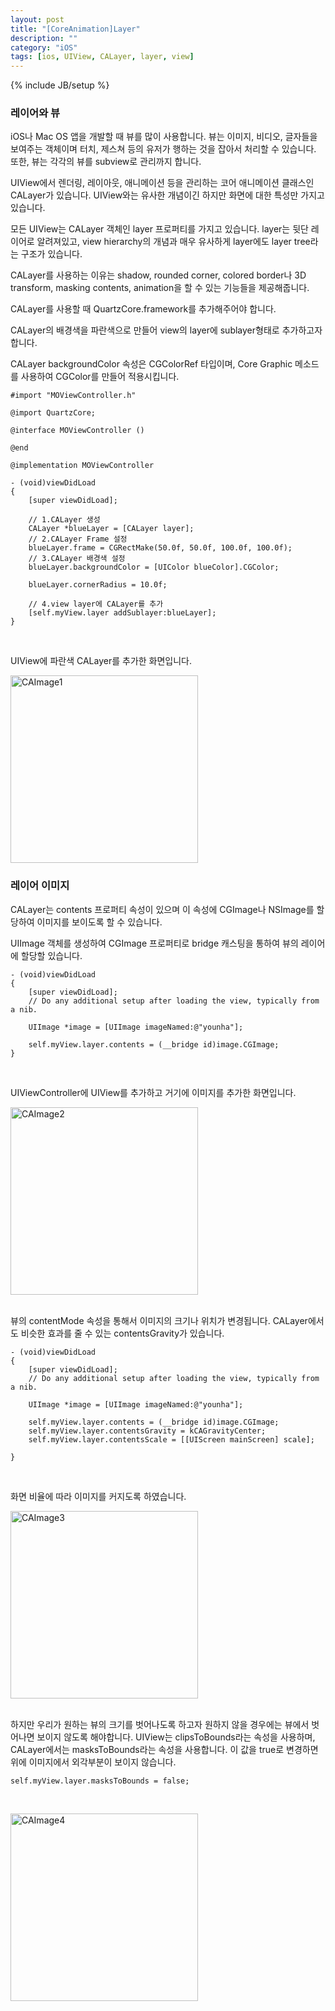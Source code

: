 ```yaml
---
layout: post
title: "[CoreAnimation]Layer"
description: ""
category: "iOS"
tags: [ios, UIView, CALayer, layer, view]
---
```

{% include JB/setup %}

### 레이어와 뷰

iOS나 Mac OS 앱을 개발할 때 뷰를 많이 사용합니다. 뷰는 이미지, 비디오, 글자들을 보여주는 객체이며 터치, 제스쳐 등의 유저가 행하는 것을 잡아서 처리할 수 있습니다.
또한, 뷰는 각각의 뷰를 subview로 관리까지 합니다.

UIView에서 렌더링, 레이아웃, 애니메이션 등을 관리하는 코어 애니메이션 클래스인 CALayer가 있습니다. UIView와는 유사한 개념이긴 하지만 화면에 대한 특성만 가지고 있습니다.

모든 UIView는 CALayer 객체인 layer 프로퍼티를 가지고 있습니다. layer는 뒷단 레이어로 알려져있고, view hierarchy의 개념과 매우 유사하게 layer에도 layer tree라는 구조가 있습니다.

CALayer를 사용하는 이유는 shadow, rounded corner, colored border나 3D transform, masking contents, animation을 할 수 있는 기능들을 제공해줍니다.

CALayer를 사용할 때 QuartzCore.framework를 추가해주어야 합니다.

CALayer의 배경색을 파란색으로 만들어 view의 layer에 sublayer형태로 추가하고자 합니다.

CALayer backgroundColor 속성은 CGColorRef 타입이며, Core Graphic 메소드를 사용하여 CGColor를 만들어 적용시킵니다.

<pre><code class="objectivec">#import "MOViewController.h"

@import QuartzCore;

@interface MOViewController ()

@end

@implementation MOViewController

- (void)viewDidLoad
{
    [super viewDidLoad];

    // 1.CALayer 생성
    CALayer *blueLayer = [CALayer layer];
    // 2.CALayer Frame 설정
    blueLayer.frame = CGRectMake(50.0f, 50.0f, 100.0f, 100.0f);
    // 3.CALayer 배경색 설정
    blueLayer.backgroundColor = [UIColor blueColor].CGColor;

    blueLayer.cornerRadius = 10.0f;

    // 4.view layer에 CALayer를 추가
    [self.myView.layer addSublayer:blueLayer];
}
</code></pre><br/>

UIView에 파란색 CALayer를 추가한 화면입니다.

<img src="/../../../../image/2014/06/calayer1.png" alt="CAImage1" style="width: 300px;"/><br/>


### 레이어 이미지

CALayer는 contents 프로퍼티 속성이 있으며 이 속성에 CGImage나 NSImage를 할당하여 이미지를 보이도록 할 수 있습니다.

UIImage 객체를 생성하여 CGImage 프로퍼티로 bridge 캐스팅을 통하여 뷰의 레이어에 할당할 있습니다.

<pre><code class="objectivec">- (void)viewDidLoad
{
    [super viewDidLoad];
	// Do any additional setup after loading the view, typically from a nib.

    UIImage *image = [UIImage imageNamed:@"younha"];

    self.myView.layer.contents = (__bridge id)image.CGImage;
}
</code></pre><br />

UIViewController에 UIView를 추가하고 거기에 이미지를 추가한 화면입니다.

<img src="/../../../../image/2014/06/calayer2.png" alt="CAImage2" style="width: 300px;"/><br/>

<br/>뷰의 contentMode 속성을 통해서 이미지의 크기나 위치가 변경됩니다. CALayer에서도 비슷한 효과를 줄 수 있는 contentsGravity가 있습니다.

<pre><code class="objectivec">- (void)viewDidLoad
{
    [super viewDidLoad];
    // Do any additional setup after loading the view, typically from a nib.

    UIImage *image = [UIImage imageNamed:@"younha"];

    self.myView.layer.contents = (__bridge id)image.CGImage;
    self.myView.layer.contentsGravity = kCAGravityCenter;
    self.myView.layer.contentsScale = [[UIScreen mainScreen] scale];

}
</code></pre><br />

화면 비율에 따라 이미지를 커지도록 하였습니다.

<img src="/../../../../image/2014/06/calayer3.png" alt="CAImage3" style="width: 300px;"/><br/>

<br/>하지만 우리가 원하는 뷰의 크기를 벗어나도록 하고자 원하지 않을 경우에는 뷰에서 벗어나면 보이지 않도록 해야합니다. UIView는 clipsToBounds라는 속성을 사용하며, CALayer에서는 masksToBounds라는 속성을 사용합니다. 이 값을 true로 변경하면 위에 이미지에서 외각부분이 보이지 않습니다.

<pre><code class="objectivec">self.myView.layer.masksToBounds = false;
</code></pre><br/>

<img src="/../../../../image/2014/06/calayer4.png" alt="CAImage4" style="width: 300px;"/><br/>









